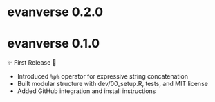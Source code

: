 # evanverse 0.2.0

# evanverse 0.1.0

✨ First Release 🎉

- Introduced `%p%` operator for expressive string concatenation
- Built modular structure with dev/00_setup.R, tests, and MIT license
- Added GitHub integration and install instructions

